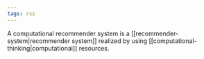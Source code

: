 ```yaml
---
tags: rss
---
```


A computational recommender system is a 
[[recommender-system|recommender system]] realized by using
[[computational-thinking|computational]] resources.